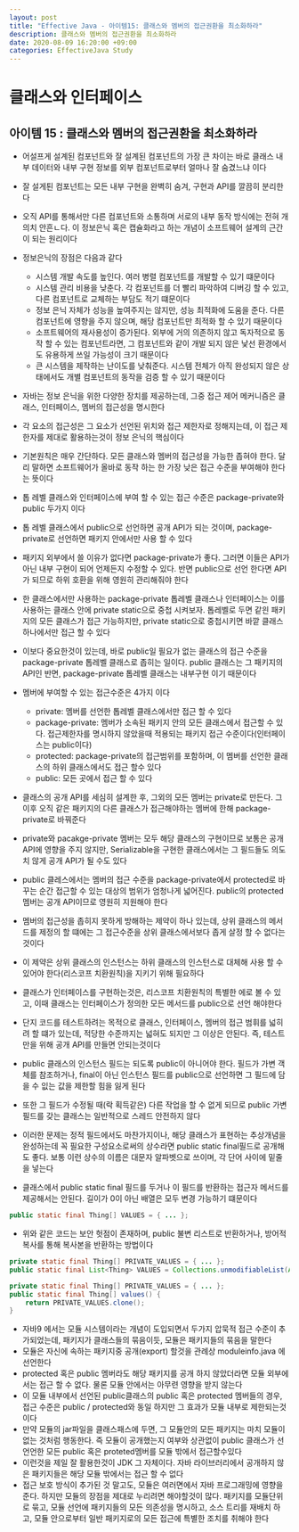 ```yaml
---
layout: post
title: "Effective Java - 아이템15: 클래스와 멤버의 접근권환을 최소화하라"
description: 클래스와 멤버의 접근권환을 최소화하라
date: 2020-08-09 16:20:00 +09:00
categories: EffectiveJava Study
---
```



# 클래스와 인터페이스

## 아이템 15 : 클래스와 멤버의 접근권환을 최소화하라

- 어설프게 설계된 컴포넌트와 잘 설계된 컴포넌트의 가장 큰 차이는 바로 클래스 내부 데이터와 내부 구현 정보를 외부 컴포넌트로부터 얼마나 잘 숨겼느냐 이다
- 잘 설게퇸 컴포넌트는 모든 내부 구현을 완벽히 숨겨, 구현과 API를 깔끔히 분리한다
- 오직 API를 통해서만 다른 컴포넌트와 소통하며 서로의 내부 동작 방식에는 전혀 개의치 안흔ㄴ다. 이 정보은닉 혹은 캡슐화라고 하는 개념이 소프트웨어 설계의 근간이 되는 원리이다
- 정보은닉의 장점은 다음과 같다
    * 시스템 개발 속도를 높인다. 여러 병렬 컴포넌트를 개발할 수 있기 떄문이다
    * 시스템 관리 비용을 낮춘다. 각 컴포넌트를 더 빨리 파악하여 디버깅 할 수 있고, 다른 컴포넌트로 교체하는 부담도 적기 떄문이다
    * 정보 은닉 자체가 성능을 높여주지는 않지만, 성능 최적화에 도움을 준다. 다른 컴포넌트에 영향을 주지 않으며, 해당 컴포넌트만 최적화 할 수 있기 때문이다
    * 소프트웨어의 재사용성이 증가된다. 외부에 거의 의존하지 않고 독자적으로 동작 할 수 있는 컴포넌트라면, 그 컴포넌트와 같이 개발 되지 않은 낯선 환경에서도 유용하게 쓰일 가능성이 크기 때문이다
    * 큰 시스템을 제작하는 난이도를 낮춰준다. 시스템 전체가 아직 완성되지 않은 상태에서도 개별 컴포넌트의 동작을 검증 할 수 있기 때문이다

- 자바는 정보 은닉을 위한 다양한 장치를 제공하는데, 그중 접근 제어 메커니즘은 클래스, 인터페이스, 멤버의 접근성을 명시한다
- 각 요소의 접근성은 그 요소가 선언된 위치와 접근 제한자로 정해지는데, 이 접근 제한자를 제대로 활용하는것이 정보 은닉의 핵심이다
- 기본원칙은 매우 간단하다. 모든 클래스와 멤버의 접근성을 가능한 좁혀야 한다. 달리 말하면 소프트웨어가 올바로 동작 하는 한 가장 낮은 접근 수준을 부여해야 한다는 뜻이다
- 톱 레벨 클래스와 인터페이스에 부여 할 수 있는 접근 수준은 package-private와 public 두가지 이다
- 톱 레벨 클래스에서 public으로 선언하면 공개 API가 되는 것이며, package-private로 선언하면 패키지 안에서만 사용 할 수 있다
- 패키지 외부에서 쓸 이유가 없다면 package-private가 좋다. 그러면 이들은 API가 아닌 내부 구현이 되어 언제든지 수정할 수 있다. 반면 public으로 선언 한다면 API가 되므로 하위 호환을 위해 영원히 관리해줘야 한다
- 한 클래스에서만 사용하는 package-private 톱레벨 클래스나 인터페이스는 이를 사용하는 클래스 안에 private static으로 중첩 시켜보자. 톱레벨로 두면 같읜 패키지의 모든 클래스가 접근 가능하지만,
private static으로 중첩시키면 바깥 클래스 하나에서만 접근 할 수 있다
- 이보다 중요한것이 있는데, 바로 public일 필요가 없는 클래스의 접근 수준을 package-private 톱레벨 클래스로 좁히는 일이다. public 클래스는 그 패키지의 API인 반면, package-private 톱레벨 클래스는 내부구현 이기 때문이다
- 멤버에 부여할 수 있는 접근수준은 4가지 이다
    * private: 멤버를 선언한 톱레벨 클래스에서만 접근 할 수 있다
    * package-private: 멤버가 소속된 패키지 안의 모든 클래스에서 접근할 수 있다. 접근제한자를 명시하지 않았을때 적용되는 패키지 접근 수준이다(인터페이스는 public이다)
    * protected: package-private의 접근범위를 포함하며, 이 멤버를 선언한 클래스의 하위 클래스에서도 접근 할수 있다
    * public: 모든 곳에서 접근 할 수 있다

- 클래스의 공개 API를 세심히 설계한 후, 그외의 모든 멤버는 private로 만든다. 그 이후 오직 같은 패키지의 다른 클래스가 접근해야하는 멤버에 한해 package-private로 바꿔준다
- private와 pacakge-private 멤버는 모두 해당 클래스의 구현이므로 보통은 공개 API에 영향을 주지 않지만, Serializable을 구현한 클래스에서는 그 필드들도 의도치 않게 공개 API가 될 수도 있다
- public 클레스에서는 멤버의 접근 수준을 package-private에서 protected로 바꾸는 순간 접근할 수 있는 대상의 범위가 엄청나게 넓어진다. public의 protected멤버는 공개 API이므로 영원히 지원해야 한다
- 멤버의 접근성을 좁히지 못하게 방해하는 제약이 하나 있는데, 상위 클래스의 메서드를 제정의 할 떄에는 그 접근수준을 상위 클래스에서보다 좁게 살정 할 수 없다는 것이다
- 이 제약은 상위 클래스의 인스턴스는 하위 클래스의 인스턴스로 대체해 사용 할 수 있어야 한다(리스코프 치환원칙)을 지키기 위해 필요하다
- 클래스가 인터페이스를 구현하는것은, 리스코프 치환원칙의 특별한 에로 볼 수 있고, 이때 클래스는 인터페이스가 정의한 모든 메서드를 public으로 선언 해야한다
- 단지 코드를 테스트하려는 목적으로 클래스, 인터페이스, 멤버의 접근 범휘를 넓히려 할 떄가 있는데, 적당한 수준까지는 넓혀도 되지만 그 이상은 안된다. 즉, 테스트 만을 위해 공개 API를 만들면 안되는것이다
- public 클래스의 인스턴스 필드는 되도록 public이 아니어야 한다. 필드가 가변 객체를 참조하거나, final이 아닌 인스턴스 필드를 public으로 선언하면 그 필드에 담을 수 잆는 값을 제한할 힘을 잃게 된다
- 또한 그 필드가 수정될 때(락 획득같은) 다른 작업을 할 수 없게 되므로 public 가변필드를 갖는 클래스는 일반적으로 스레드 안전하지 않다
- 이러한 문제는 정적 필드에서도 마찬가지이나, 해당 클래스가 표현하는 추상개념을 완성하는데 꼭 필요한 구성요소로써의 상수라면 public static final필드로 공개해도 좋다.
보통 이런 상수의 이름은 대문자 알파벳으로 쓰이며, 각 단어 사이에 밑줄을 넣는다
- 클래스에서 public static final 필드를 두거나 이 필드를 반환하는 접근자 메서드를 제공해서는 안된다. 길이가 0이 아닌 배열은 모두 변경 가능하기 떄문이다

```java
public static final Thing[] VALUES = { ... };
```

- 위와 같은 코드는 보안 헛점이 존재하며, public 불변 리스트로 반환하거나, 방어적 복사를 통해 복사본을 반환하는 방법이다

```java
private static final Thing[] PRIVATE_VALUES = { ... };
public static final List<Thing> VALUES = Collections.unmodifiableList(Arrays.asList(PRIVATE_VALUES));

private static final Thing[] PRIVATE_VALUES = { ... };
public static final Thing[] values() {
    return PRIVATE_VALUES.clone();
}
```

- 자바9 에서는 모듈 시스템이라는 개념이 도입되면서 두가지 압묵적 접근 수준이 추가되었는데, 패키지가 클래스들의 묶음이듯, 모듈은 패키지들의 묶음을 말한다
- 모듈은 자신에 속하는 패키지중 공개(export) 할것을 관례상 moduleinfo.java 에 선언한다
- protected 혹은 public 멤버라도 해당 패키지를 공개 하지 않았더라면 모듈 외부에서는 접근 할 수 없다. 물론 모듈 안에서는 아무련 영향을 받지 않는다
- 이 모듈 내부에서 선언된 public클래스의 public 혹은 protected 멤버들의 경우, 접근 수준은 public / protected와 동일 하지만 그 효과가 모듈 내부로 제한되는것이다
- 만약 모듈의 jar파일을 클래스패스에 두면, 그 모듈안의 모든 패키지는 마치 모듈이 없는 것처럼 행동한다. 즉 모듈이 공개했는지 여부와 상관없이 public 클래스가 선언언한 모든 public 혹은 proteted멤버를 모듈 밖에서 접근할수있다
- 이런것을 제일 잘 활용한것이 JDK 그 자체이다. 자바 라이브러리에서 공개하지 않은 패키지들은 해당 모듈 밖에서는 접근 할 수 없다
- 접근 보호 방식이 추가된 것 말고도, 모듈은 여러면에서 자바 프로그래밍에 영향을 준다. 하지만 모듈의 장점을 제대로 누리려면 해야할것이 많다. 패키지를 모듈단위로 묶고, 모듈 선언에 패키지들의 모든 의존성을 명시하고,
소스 트리를 재배치 하고, 모듈 안으로부터 일반 패키지로의 모든 접근에 특별한 조치를 취해야 한다  
